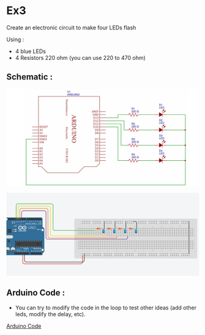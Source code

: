 # Ex3 

Create an electronic circuit to make four LEDs flash 

Using : 

- 4 blue LEDs
- 4 Resistors 220 ohm (you can use 220 to 470 ohm) 

## Schematic : 

![Electronic Schematic](./electronic-schematic.png)

![Arduino Schematic](./arduino-schematic.png)

## Arduino Code : 
 
- You can try to modify the code in the loop to test other ideas (add other leds, modify the delay, etc). 

[Arduino Code](./four-leds-flash.ino)